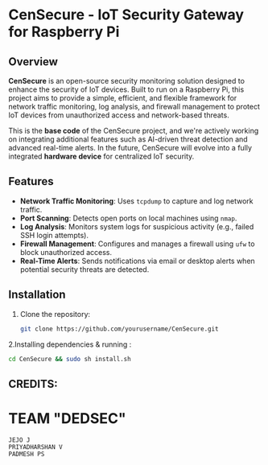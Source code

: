# CenSecure - IoT Security Gateway for Raspberry Pi

## Overview

**CenSecure** is an open-source security monitoring solution designed to enhance the security of IoT devices. Built to run on a Raspberry Pi, this project aims to provide a simple, efficient, and flexible framework for network traffic monitoring, log analysis, and firewall management to protect IoT devices from unauthorized access and network-based threats.

This is the **base code** of the CenSecure project, and we're actively working on integrating additional features such as AI-driven threat detection and advanced real-time alerts. In the future, CenSecure will evolve into a fully integrated **hardware device** for centralized IoT security.

## Features

- **Network Traffic Monitoring**: Uses `tcpdump` to capture and log network traffic.
- **Port Scanning**: Detects open ports on local machines using `nmap`.
- **Log Analysis**: Monitors system logs for suspicious activity (e.g., failed SSH login attempts).
- **Firewall Management**: Configures and manages a firewall using `ufw` to block unauthorized access.
- **Real-Time Alerts**: Sends notifications via email or desktop alerts when potential security threats are detected.

## Installation

1. Clone the repository:
   ```bash
   git clone https://github.com/yourusername/CenSecure.git
   ```
2.Installing dependencies & running :
   ```bash
   cd CenSecure && sudo sh install.sh
   ```
## CREDITS:
# TEAM "DEDSEC"
```
JEJO J
PRIYADHARSHAN V
PADMESH PS
```
